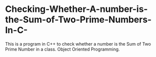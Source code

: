 # Checking-Whether-A-number-is-the-Sum-of-Two-Prime-Numbers-In-C-
This is a program in C++ to check whether a number is the Sum of Two  Prime Number in a class. Object Oriented Programming.
